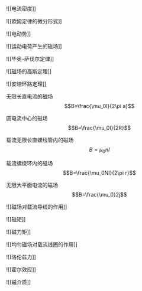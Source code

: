 ![[电流密度]]

![[欧姆定律的微分形式]]

![[电动势]]

![[运动电荷产生的磁场]]

![[毕奥-萨伐尔定律]]

![[磁场的高斯定理]]

![[安培环路定理]]

无限长直电流的磁场 $$B=\frac{\mu_0I}{2\pi a}$$

圆电流中心的磁场 $$B=\frac{\mu_0I}{2R}$$

载流无限长直螺线管内的磁场 $$B=\mu_0nI$$

载流螺绕环内的磁场 $$B=\frac{\mu_0NI}{2\pi r}$$

无限大平面电流的磁场 $$B=\frac{\mu_0}2j$$

![[磁场对载流导线的作用]]

![[磁矩]]

![[磁力矩]]

![[均匀磁场对载流线圈的作用]]

![[洛伦兹力]]

![[霍尔效应]]

![[磁介质]]

